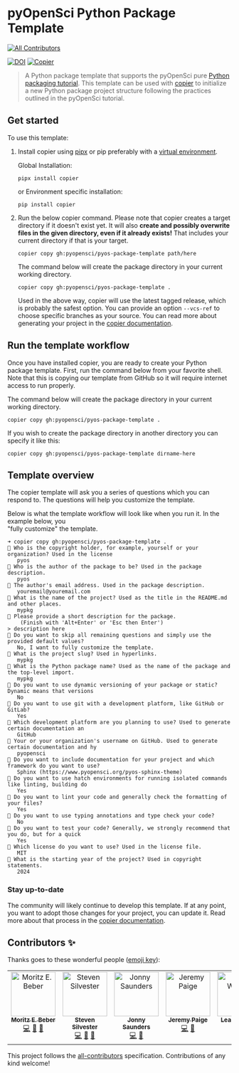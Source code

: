 # pyOpenSci Python Package Template
<!-- ALL-CONTRIBUTORS-BADGE:START - Do not remove or modify this section -->
[![All Contributors](https://img.shields.io/badge/all_contributors-7-orange.svg?style=flat-square)](#contributors-)
<!-- ALL-CONTRIBUTORS-BADGE:END -->
[![DOI](https://zenodo.org/badge/DOI/10.5281/zenodo.14052273.svg)](https://doi.org/10.5281/zenodo.14052273)
[![Copier](https://img.shields.io/endpoint?url=https://raw.githubusercontent.com/copier-org/copier/master/img/badge/badge-black.json)](https://github.com/copier-org/copier)

> A Python package template that supports the pyOpenSci
> pure [Python packaging tutorial](https://www.pyopensci.org/python-package-guide/tutorials/intro.html).
This template can be used with [copier](https://copier.readthedocs.io) to initialize a
new Python package project structure following the practices outlined in the pyOpenSci
tutorial.

## Get started

To use this template:

1. Install copier using [pipx](https://pipx.pypa.io/stable/) or pip preferably with a [virtual environment](https://www.pyopensci.org/python-package-guide/CONTRIBUTING.html#create-a-virtual-environment).

    Global Installation:

    ```console
    pipx install copier
    ```

    or Environment specific installation:

    ```console
    pip install copier
    ```

2. Run the below copier command. Please note that copier creates a target directory if
   it doesn't exist yet. It will also **create and possibly overwrite files in the given
   directory, even if it already exists!** That includes your current directory if that
   is your target.

    ```console
    copier copy gh:pyopensci/pyos-package-template path/here
    ```

   The command below will create the package directory in your current working directory.

    ```console
    copier copy gh:pyopensci/pyos-package-template .
    ```

   Used in the above way, copier will use the latest tagged release, which is probably
   the safest option. You can provide an option `--vcs-ref` to choose specific branches
   as your source. You can read more about generating your project
   in the [copier documentation](https://copier.readthedocs.io/en/stable/generating/).

## Run the template workflow

Once you have installed copier, you are ready to create your Python package template.
First, run the command below from your favorite shell. Note that this is copying our template from GitHub so it
will require internet access to run properly.

The command below will create the package directory in your current working directory.

`copier copy gh:pyopensci/pyos-package-template .`

If you wish to create the package directory in another directory you can specify it like this:

`copier copy gh:pyopensci/pyos-package-template dirname-here`

## Template overview

The copier template will ask you a series of questions which you can respond to. The questions will
help you customize the template.

Below is what the template workflow will look like when you run it. In the example below, you  
"fully customize" the template.  

```console
➜ copier copy gh:pyopensci/pyos-package-template .      
🎤 Who is the copyright holder, for example, yourself or your organization? Used in the license
   pyos
🎤 Who is the author of the package to be? Used in the package description.
   pyos
🎤 The author's email address. Used in the package description.
   youremail@youremail.com
🎤 What is the name of the project? Used as the title in the README.md and other places.
   mypkg
🎤 Please provide a short description for the package.
    (Finish with 'Alt+Enter' or 'Esc then Enter')
> description here
🎤 Do you want to skip all remaining questions and simply use the provided default values?
   No, I want to fully customize the template.
🎤 What is the project slug? Used in hyperlinks.
   mypkg
🎤 What is the Python package name? Used as the name of the package and the top-level import.
   mypkg
🎤 Do you want to use dynamic versioning of your package or static? Dynamic means that versions
   No
🎤 Do you want to use git with a development platform, like GitHub or GitLab?
   Yes
🎤 Which development platform are you planning to use? Used to generate certain documentation an
   GitHub
🎤 Your or your organization's username on GitHub. Used to generate certain documentation and hy
   pyopensci
🎤 Do you want to include documentation for your project and which framework do you want to use?
   Sphinx (https://www.pyopensci.org/pyos-sphinx-theme)
🎤 Do you want to use hatch environments for running isolated commands like linting, building do
   Yes
🎤 Do you want to lint your code and generally check the formatting of your files?
   Yes
🎤 Do you want to use typing annotations and type check your code?
   No
🎤 Do you want to test your code? Generally, we strongly recommend that you do, but for a quick
   Yes
🎤 Which license do you want to use? Used in the license file.
   MIT
🎤 What is the starting year of the project? Used in copyright statements.
   2024
```

### Stay up-to-date

The community will likely continue to develop this template. If at any point, you want
to adopt those changes for your project, you can update it. Read more about that process
in the [copier documentation](https://copier.readthedocs.io/en/stable/updating/).

## Contributors ✨

Thanks goes to these wonderful people ([emoji key](https://allcontributors.org/docs/en/emoji-key)):

<!-- ALL-CONTRIBUTORS-LIST:START - Do not remove or modify this section -->
<!-- prettier-ignore-start -->
<!-- markdownlint-disable -->
<table>
  <tbody>
    <tr>
      <td align="center" valign="top" width="14.28%"><a href="https://github.com/Midnighter"><img src="https://avatars.githubusercontent.com/u/135653?v=4?s=100" width="100px;" alt="Moritz E. Beber"/><br /><sub><b>Moritz E. Beber</b></sub></a><br /><a href="https://github.com/pyOpenSci/pyos-package-template/commits?author=Midnighter" title="Code">💻</a> <a href="https://github.com/pyOpenSci/pyos-package-template/pulls?q=is%3Apr+reviewed-by%3AMidnighter" title="Reviewed Pull Requests">👀</a> <a href="#ideas-Midnighter" title="Ideas, Planning, & Feedback">🤔</a></td>
      <td align="center" valign="top" width="14.28%"><a href="https://www.linkedin.com/in/steven-silvester-90318721/"><img src="https://avatars.githubusercontent.com/u/2096628?v=4?s=100" width="100px;" alt="Steven Silvester"/><br /><sub><b>Steven Silvester</b></sub></a><br /><a href="https://github.com/pyOpenSci/pyos-package-template/commits?author=blink1073" title="Code">💻</a> <a href="https://github.com/pyOpenSci/pyos-package-template/pulls?q=is%3Apr+reviewed-by%3Ablink1073" title="Reviewed Pull Requests">👀</a> <a href="#ideas-blink1073" title="Ideas, Planning, & Feedback">🤔</a></td>
      <td align="center" valign="top" width="14.28%"><a href="https://jon-e.net"><img src="https://avatars.githubusercontent.com/u/12961499?v=4?s=100" width="100px;" alt="Jonny Saunders"/><br /><sub><b>Jonny Saunders</b></sub></a><br /><a href="https://github.com/pyOpenSci/pyos-package-template/commits?author=sneakers-the-rat" title="Code">💻</a> <a href="https://github.com/pyOpenSci/pyos-package-template/pulls?q=is%3Apr+reviewed-by%3Asneakers-the-rat" title="Reviewed Pull Requests">👀</a></td>
      <td align="center" valign="top" width="14.28%"><a href="http://blog.ucodery.com"><img src="https://avatars.githubusercontent.com/u/28751151?v=4?s=100" width="100px;" alt="Jeremy Paige"/><br /><sub><b>Jeremy Paige</b></sub></a><br /><a href="https://github.com/pyOpenSci/pyos-package-template/commits?author=ucodery" title="Code">💻</a> <a href="https://github.com/pyOpenSci/pyos-package-template/pulls?q=is%3Apr+reviewed-by%3Aucodery" title="Reviewed Pull Requests">👀</a></td>
      <td align="center" valign="top" width="14.28%"><a href="http://www.leahwasser.com"><img src="https://avatars.githubusercontent.com/u/7649194?v=4?s=100" width="100px;" alt="Leah Wasser"/><br /><sub><b>Leah Wasser</b></sub></a><br /><a href="https://github.com/pyOpenSci/pyos-package-template/commits?author=lwasser" title="Code">💻</a> <a href="https://github.com/pyOpenSci/pyos-package-template/pulls?q=is%3Apr+reviewed-by%3Alwasser" title="Reviewed Pull Requests">👀</a></td>
      <td align="center" valign="top" width="14.28%"><a href="https://github.com/agriyakhetarpal"><img src="https://avatars.githubusercontent.com/u/74401230?v=4?s=100" width="100px;" alt="Agriya Khetarpal"/><br /><sub><b>Agriya Khetarpal</b></sub></a><br /><a href="https://github.com/pyOpenSci/pyos-package-template/pulls?q=is%3Apr+reviewed-by%3Aagriyakhetarpal" title="Reviewed Pull Requests">👀</a></td>
      <td align="center" valign="top" width="14.28%"><a href="https://github.com/yuvipanda"><img src="https://avatars.githubusercontent.com/u/30430?v=4?s=100" width="100px;" alt="Yuvi Panda"/><br /><sub><b>Yuvi Panda</b></sub></a><br /><a href="https://github.com/pyOpenSci/pyos-package-template/commits?author=yuvipanda" title="Code">💻</a> <a href="https://github.com/pyOpenSci/pyos-package-template/pulls?q=is%3Apr+reviewed-by%3Ayuvipanda" title="Reviewed Pull Requests">👀</a></td>
    </tr>
  </tbody>
</table>

<!-- markdownlint-restore -->
<!-- prettier-ignore-end -->

<!-- ALL-CONTRIBUTORS-LIST:END -->

This project follows the [all-contributors](https://github.com/all-contributors/all-contributors) specification. Contributions of any kind welcome!
